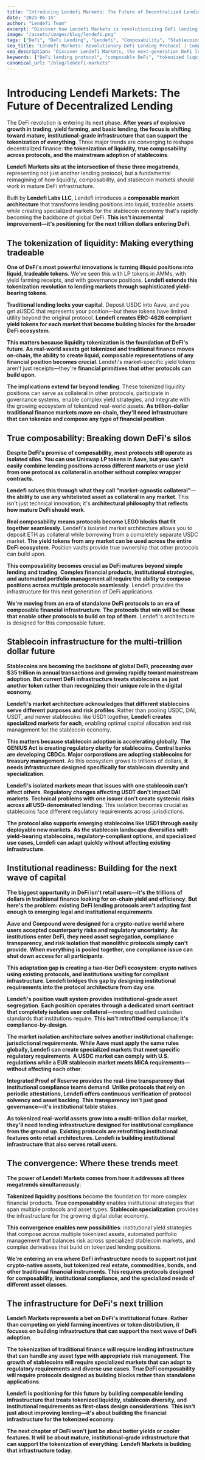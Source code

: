 ```yaml
---
title: "Introducing Lendefi Markets: The Future of Decentralized Lending"
date: "2025-06-15"
author: "Lendefi Team"
excerpt: "Discover how Lendefi Markets is revolutionizing DeFi lending with innovative features and unmatched security."
image: "/assets/images/blog/lendefi.png"
tags: ["DeFi", "DeFi Lending", "Lendefi", "Composability", "Stablecoins", "Tokenization", "Institutional DeFi"]
seo_title: "Lendefi Markets: Revolutionary DeFi Lending Protocol | Composable Architecture & Tokenized Liquidity"
seo_description: "Discover Lendefi Markets, the next-generation DeFi lending protocol with composable architecture, tokenized liquidity, and institutional-grade infrastructure for the future of decentralized finance."
keywords: ["DeFi lending protocol", "composable DeFi", "tokenized liquidity", "decentralized lending", "DeFi infrastructure", "tokenization"]
canonical_url: "/blog/lendefi-markets"
---
```


# Introducing Lendefi Markets: The Future of Decentralized Lending

The DeFi revolution is entering its next phase. **After years of explosive growth in trading, yield farming, and basic lending, the focus is shifting toward mature, institutional-grade infrastructure that can support the tokenization of everything**. Three major trends are converging to reshape decentralized finance: **the tokenization of liquidity, true composability across protocols, and the mainstream adoption of stablecoins**. 

**Lendefi Markets sits at the intersection of these three megatrends**, representing not just another lending protocol, but a fundamental reimagining of how liquidity, composability, and stablecoin markets should work in mature DeFi infrastructure.

Built by **Lendefi Labs LLC**, Lendefi introduces a **composable market architecture** that transforms lending positions into liquid, tradeable assets while creating specialized markets for the stablecoin economy that's rapidly becoming the backbone of global DeFi. **This isn't incremental improvement—it's positioning for the next trillion dollars entering DeFi**.

## **The tokenization of liquidity: Making everything tradeable**

**One of DeFi's most powerful innovations is turning illiquid positions into liquid, tradeable tokens**. We've seen this with LP tokens in AMMs, with yield farming receipts, and with governance positions. **Lendefi extends this tokenization revolution to lending markets through sophisticated yield-bearing tokens**.

**Traditional lending locks your capital**. Deposit USDC into Aave, and you get aUSDC that represents your position—but these tokens have limited utility beyond the original protocol. **Lendefi creates ERC-4626 compliant yield tokens for each market that become building blocks for the broader DeFi ecosystem**.

**This matters because liquidity tokenization is the foundation of DeFi's future**. **As real-world assets get tokenized and traditional finance moves on-chain, the ability to create liquid, composable representations of any financial position becomes crucial**. Lendefi's market-specific yield tokens aren't just receipts—they're **financial primitives that other protocols can build upon**.

**The implications extend far beyond lending**. These tokenized liquidity positions can serve as collateral in other protocols, participate in governance systems, enable complex yield strategies, and integrate with the growing ecosystem of tokenized real-world assets. **As trillion-dollar traditional finance markets move on-chain, they'll need infrastructure that can tokenize and compose any type of financial position**.

## **True composability: Breaking down DeFi's silos**

**Despite DeFi's promise of composability, most protocols still operate as isolated silos**. **You can use Uniswap LP tokens in Aave, but you can't easily combine lending positions across different markets or use yield from one protocol as collateral in another without complex wrapper contracts**.

**Lendefi solves this through what they call "market-agnostic collateral"**—**the ability to use any whitelisted asset as collateral in any market**. This isn't just technical innovation; it's **architectural philosophy that reflects how mature DeFi should work**.

**Real composability means protocols become LEGO blocks that fit together seamlessly**. Lendefi's isolated market architecture allows you to deposit ETH as collateral while borrowing from a completely separate USDC market. **The yield tokens from any market can be used across the entire DeFi ecosystem**. Position vaults provide true ownership that other protocols can build upon.

**This composability becomes crucial as DeFi matures beyond simple lending and trading**. **Complex financial products, institutional strategies, and automated portfolio management all require the ability to compose positions across multiple protocols seamlessly**. Lendefi provides the infrastructure for this next generation of DeFi applications.

**We're moving from an era of standalone DeFi protocols to an era of composable financial infrastructure**. **The protocols that win will be those that enable other protocols to build on top of them**. Lendefi's architecture is designed for this composable future.

## **Stablecoin infrastructure for the multi-trillion dollar future**

**Stablecoins are becoming the backbone of global DeFi, processing over $35 trillion in annual transactions and growing rapidly toward mainstream adoption**. **But current DeFi infrastructure treats stablecoins as just another token rather than recognizing their unique role in the digital economy**.

**Lendefi's market architecture acknowledges that different stablecoins serve different purposes and risk profiles**. Rather than pooling USDC, DAI, USDT, and newer stablecoins like USD1 together, **Lendefi creates specialized markets for each**, enabling optimal capital allocation and risk management for the stablecoin economy.

**This matters because stablecoin adoption is accelerating globally**. **The GENIUS Act is creating regulatory clarity for stablecoins. Central banks are developing CBDCs. Major corporations are adopting stablecoins for treasury management**. As this ecosystem grows to trillions of dollars, **it needs infrastructure designed specifically for stablecoin diversity and specialization**.

**Lendefi's isolated markets mean that issues with one stablecoin can't affect others**. **Regulatory changes affecting USDT don't impact DAI markets. Technical problems with one issuer don't create systemic risks across all USD-denominated lending**. This isolation becomes crucial as stablecoins face different regulatory requirements across jurisdictions.

**The protocol also supports emerging stablecoins like USD1 through easily deployable new markets**. **As the stablecoin landscape diversifies with yield-bearing stablecoins, regulatory-compliant options, and specialized use cases, Lendefi can adapt quickly without affecting existing infrastructure**.

## **Institutional readiness: Building for the next wave of capital**

**The biggest opportunity in DeFi isn't retail users—it's the trillions of dollars in traditional finance looking for on-chain yield and efficiency**. **But here's the problem: existing DeFi lending protocols aren't adapting fast enough to emerging legal and institutional requirements**.

**Aave and Compound were designed for a crypto-native world where users accepted counterparty risks and regulatory uncertainty**. **As institutions enter DeFi, they need asset segregation, compliance transparency, and risk isolation that monolithic protocols simply can't provide**. **When everything is pooled together, one compliance issue can shut down access for all participants**.

**This adaptation gap is creating a two-tier DeFi ecosystem**: **crypto natives using existing protocols, and institutions waiting for compliant infrastructure**. **Lendefi bridges this gap by designing institutional requirements into the protocol architecture from day one**.

**Lendefi's position vault system provides institutional-grade asset segregation**. **Each position operates through a dedicated smart contract that completely isolates user collateral**—meeting qualified custodian standards that institutions require. **This isn't retrofitted compliance; it's compliance-by-design**.

**The market isolation architecture solves another institutional challenge: jurisdictional requirements**. **While Aave must apply the same rules globally, Lendefi can create specialized markets that meet specific regulatory requirements**. **A USDC market can comply with U.S. regulations while a EUR stablecoin market meets MiCA requirements—without affecting each other**.

**Integrated Proof of Reserve provides the real-time transparency that institutional compliance teams demand**. **Unlike protocols that rely on periodic attestations, Lendefi offers continuous verification of protocol solvency and asset backing**. **This transparency isn't just good governance—it's institutional table stakes**.

**As tokenized real-world assets grow into a multi-trillion dollar market, they'll need lending infrastructure designed for institutional compliance from the ground up**. **Existing protocols are retrofitting institutional features onto retail architectures. Lendefi is building institutional infrastructure that also serves retail users**.

## **The convergence: Where these trends meet**

**The power of Lendefi Markets comes from how it addresses all three megatrends simultaneously**:

**Tokenized liquidity positions** become the foundation for more complex financial products. **True composability** enables institutional strategies that span multiple protocols and asset types. **Stablecoin specialization** provides the infrastructure for the growing digital dollar economy.

**This convergence enables new possibilities**: institutional yield strategies that compose across multiple tokenized assets, automated portfolio management that balances risk across specialized stablecoin markets, and complex derivatives that build on tokenized lending positions.

**We're entering an era where DeFi infrastructure needs to support not just crypto-native assets, but tokenized real estate, commodities, bonds, and other traditional financial instruments**. **This requires protocols designed for composability, institutional compliance, and the specialized needs of different asset classes**.

## **The infrastructure for DeFi's next trillion**

**Lendefi Markets represents a bet on DeFi's institutional future**. **Rather than competing on yield farming incentives or token distribution, it focuses on building infrastructure that can support the next wave of DeFi adoption**.

**The tokenization of traditional finance will require lending infrastructure that can handle any asset type with appropriate risk management**. **The growth of stablecoins will require specialized markets that can adapt to regulatory requirements and diverse use cases**. **True DeFi composability will require protocols designed as building blocks rather than standalone applications**.

**Lendefi is positioning for this future by building composable lending infrastructure that treats tokenized liquidity, stablecoin diversity, and institutional requirements as first-class design considerations**. **This isn't just about improving lending—it's about building the financial infrastructure for the tokenized economy**.

**The next chapter of DeFi won't just be about better yields or cooler features. It will be about mature, institutional-grade infrastructure that can support the tokenization of everything**. **Lendefi Markets is building that infrastructure today**.

